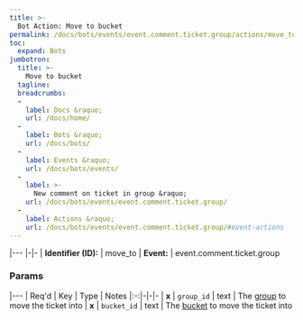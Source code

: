 ```yaml
---
title: >-
  Bot Action: Move to bucket
permalink: /docs/bots/events/event.comment.ticket.group/actions/move_to/
toc:
  expand: Bots
jumbotron:
  title: >-
    Move to bucket
  tagline: 
  breadcrumbs:
  -
    label: Docs &raquo;
    url: /docs/home/
  -
    label: Bots &raquo;
    url: /docs/bots/
  -
    label: Events &raquo;
    url: /docs/bots/events/
  -
    label: >-
      New comment on ticket in group &raquo;
    url: /docs/bots/events/event.comment.ticket.group/
  -
    label: Actions &raquo;
    url: /docs/bots/events/event.comment.ticket.group/#event-actions
---
```


|---
|-|-
| **Identifier (ID):** | move_to
| **Event:** | event.comment.ticket.group

### Params

|---
| Req'd | Key | Type | Notes
|:-:|-|-|-
| **x** | `group_id` | text | The [group](/docs/records/types/group/) to move the ticket into
| **x** | `bucket_id` | text | The [bucket](/docs/records/types/bucket/) to move the ticket into
